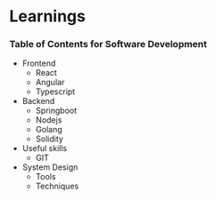 # Learnings

### Table of Contents for Software Development
* Frontend
  - React 
  - Angular 
  - Typescript
* Backend
  * Springboot
  * Nodejs
  * Golang
  * Solidity
* Useful skills
  * GIT
* System Design
  * Tools
  * Techniques
